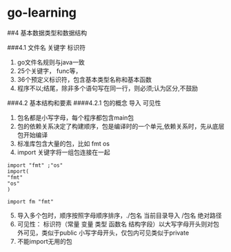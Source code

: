 # go-learning

##4 基本数据类型和数据结构

###4.1 文件名 关键字 标识符
1. go文件名规则与java一致
2. 25个关键字， func等，
3. 36个预定义标识符，包含基本类型名称和基本函数
4. 程序不以;结尾，除非多个语句写在同一行，则必须;认为区分,不鼓励

###4.2 基本结构和要素
####4.2.1 包的概念 导入 可见性
1. 包名都是小写字母，每个程序都包含main包
2. 包的依赖关系决定了构建顺序，包是编译时的一个单元,依赖关系时，先从底层包开始编译
3. 标准库包含大量的包，比如 fmt os
4. import 关键字将一组包连接在一起 
```
import "fmt" ;"os"
import(
"fmt"
"os"
)

import fm "fmt"
```
5. 导入多个包时，顺序按照字母顺序排序，./包名  当前目录导入  /包名 绝对路径
6. 可见性： 标识符（常量 变量 类型 函数名 结构字段）以大写字母开头则对包外可见，类似于public  小写字母开头，仅包内可见类似于private
7. 不能import无用的包
